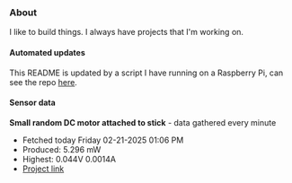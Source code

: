 ### About
I like to build things. I always have projects that I'm working on.

#### Automated updates
This README is updated by a script I have running on a Raspberry Pi, can see the repo [here](https://github.com/jdc-cunningham/raspi-git-repo-updater).

#### Sensor data


**Small random DC motor attached to stick** - data gathered every minute
- Fetched today Friday 02-21-2025 01:06 PM
- Produced: 5.296 mW
- Highest: 0.044V 0.0014A
- [Project link](https://github.com/jdc-cunningham/turbine-raspi)
